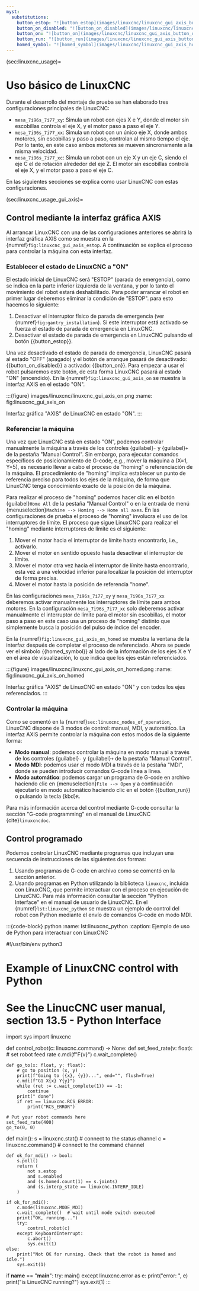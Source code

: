 ```yaml
---
myst:
  substitutions:
    button_estop: "![button_estop](images/linuxcnc/linuxcnc_gui_axis_button_estop.png){height=\"16px\"}"
    button_on_disabled: "![button_on_disabled](images/linuxcnc/linuxcnc_gui_axis_button_on_disabled.png){height=\"16px\"}"
    button_on: "![button_on](images/linuxcnc/linuxcnc_gui_axis_button_on.png){height=\"16px\"}"
    button_run: "![button_run](images/linuxcnc/linuxcnc_gui_axis_button_run.png){height=\"16px\"}"
    homed_symbol: "![homed_symbol](images/linuxcnc/linuxcnc_gui_axis_homed_symbol.png){height=\"16px\"}"
---
```


(sec:linuxcnc_usage)=
# Uso básico de LinuxCNC

Durante el desarrollo del montaje de prueba se han elaborado tres
configuraciones principales de LinuxCNC:

- `mesa_7i96s_7i77_xy`: Simula un robot con ejes X e Y, donde el motor
    sin escobillas controla el eje X, y el motor paso a paso el eje Y.
- `mesa_7i96s_7i77_xx`: Simula un robot con un único eje X, donde
    ambos motores, sin escobillas y paso a paso, controlan al mismo
    tiempo el eje. Por lo tanto, en este caso ambos motores se mueven
    síncronamente a la misma velocidad.
- `mesa_7i96s_7i77_xc`: Simula un robot con un eje X y un eje C,
    siendo el eje C el de rotación alrededor del eje Z. El motor sin
    escobillas controla el eje X, y el motor paso a paso el eje C.

En las siguientes secciones se explica como usar LinuxCNC con estas
configuraciones.

(sec:linuxcnc_usage_gui_axis)=
## Control mediante la interfaz gráfica AXIS

Al arrancar LinuxCNC con una de las configuraciones anteriores se abrirá
la interfaz gráfica AXIS como se muestra en la
{numref}`fig:linuxcnc_gui_axis_estop`. A
continuación se explica el proceso para controlar la máquina con esta
interfaz.

### Establecer el estado de LinuxCNC a "ON"

El estado inicial de LinuxCNC será "ESTOP" (parada de emergencia),
como se indica en la parte inferior izquierda de la ventana, y por lo
tanto el movimiento del robot estará deshabilitado. Para poder arrancar
el robot en primer lugar deberemos eliminar la condición de "ESTOP".
para esto hacemos lo siguiente:

1. Desactivar el interruptor físico de parada de emergencia (ver
    {numref}`fig:gantry_installation`). Si este
    interruptor está activado se fuerza el estado de parada de
    emergencia en LinuxCNC.
2. Desactivar el estado de parada de emergencia en LinuxCNC pulsando el
    botón {{button_estop}}.

Una vez desactivado el estado de parada de emergencia, LinuxCNC pasará
al estado "OFF" (apagado) y el botón de arranque pasará de
desactivado: {{button_on_disabled}} a activado: {{button_on}}.
Para empezar a usar el robot pulsaremos este botón, de esta forma
LinuxCNC pasará al estado "ON" (encendido). En la
{numref}`fig:linuxcnc_gui_axis_on` se muestra
la interfaz AXIS en el estado "ON".

:::{figure} images/linuxcnc/linuxcnc_gui_axis_on.png
:name: fig:linuxcnc_gui_axis_on

Interfaz gráfica "AXIS" de LinuxCNC en estado "ON".
:::

### Referenciar la máquina

Una vez que LinuxCNC está en estado "ON", podemos controlar
manualmente la máquina a través de los controles {guilabel}`-` y {guilabel}`+` de la pestaña
"Manual Control". Sin embargo, para ejecutar comandos específicos de
posicionamiento de G-code, e.g., mover la máquina a (X=1, Y=5), es
necesario llevar a cabo el proceso de "homing" o referenciación de la
máquina. El procedimiento de "homing" implica establecer un punto de
referencia preciso para todos los ejes de la máquina, de forma que
LinuxCNC tenga conocimiento exacto de la posición de la máquina.

Para realizar el proceso de "homing" podemos hacer clic en el botón
{guilabel}`Home All` de la pestaña "Manual
Control" o en la entrada de menú
{menuselection}`Machine --> Homing --> Home all axes`. En las configuraciones de prueba el proceso de
"homing" involucra el uso de los interruptores de límite. El proceso
que sigue LinuxCNC para realizar el "homing" mediante interruptores de
límite es el siguiente:

1. Mover el motor hacia el interruptor de límite hasta encontrarlo,
    i.e., activarlo.
2. Mover el motor en sentido opuesto hasta desactivar el interruptor de
    límite.
3. Mover el motor otra vez hacia el interruptor de límite hasta
    encontrarlo, esta vez a una velocidad inferior para localizar la
    posición del interruptor de forma precisa.
4. Mover el motor hasta la posición de referencia "home".

En las configuraciones `mesa_7i96s_7i77_xy` y `mesa_7i96s_7i77_xx`
deberemos activar manualmente los interruptores de límite para ambos
motores. En la configuración `mesa_7i96s_7i77_xc` solo deberemos activar
manualmente el interruptor de límite para el motor sin escobillas, el
motor paso a paso en este caso usa un proceso de "homing" distinto que
simplemente busca la posición del pulso de índice del encoder.

En la {numref}`fig:linuxcnc_gui_axis_on_homed`
se muestra la ventana de la interfaz después de completar el proceso de
referenciado. Ahora se puede ver el símbolo {{homed_symbol}}
al lado de la información de los ejes X e Y en el área de visualización,
lo que indica que los ejes están referenciados.

:::{figure} images/linuxcnc/linuxcnc_gui_axis_on_homed.png
:name: fig:linuxcnc_gui_axis_on_homed

Interfaz gráfica "AXIS" de LinuxCNC en estado "ON" y con todos los ejes referenciados.
:::

### Controlar la máquina

Como se comentó en la
{numref}`sec:linuxcnc_modes_of_operation`,
LinuxCNC dispone de 3 modos de control: manual, MDI, y automático. La
interfaz AXIS permite controlar la máquina con estos modos de la
siguiente forma:

- **Modo manual**: podemos controlar la máquina en modo manual a
    través de los controles {guilabel}`-` y
    {guilabel}`+` de la pestaña "Manual
    Control".
- **Modo MDI**: podemos usar el modo MDI a través de la pestaña
    "MDI", donde se pueden introducir comandos G-code línea a línea.
- **Modo automático**: podemos cargar un programa de G-code en archivo
    haciendo clic en {menuselection}`File --> Open` y a continuación ejecutarlo en modo automático haciendo clic en el botón {{button_run}}
    o pulsando la tecla {kbd}`R`.

Para más información acerca del control mediante G-code consultar la
sección "G-code programming" en el manual de LinuxCNC
{cite}`linuxcncdoc`.

## Control programado

Podemos controlar LinuxCNC mediante programas que incluyan una secuencia
de instrucciones de las siguientes dos formas:

1. Usando programas de G-code en archivo como se comentó en la sección
    anterior.
2. Usando programas en Python utilizando la biblioteca `linuxcnc`,
    incluida con LinuxCNC, que permite interactuar con el proceso en
    ejecución de LinuxCNC. Para más información consultar la sección
    "Python Interface" en el manual de usuario de LinuxCNC. En el
    {numref}`lst:linuxcnc_python` se muestra un
    ejemplo de control del robot con Python mediante el envío de
    comandos G-code en modo MDI.

:::{code-block} python
:name: lst:linuxcnc_python
:caption: Ejemplo de uso de Python para interactuar con LinuxCNC

#!/usr/bin/env python3
# Example of LinuxCNC control with Python
# See the LinucCNC user manual, section 13.5 - Python Interface

import sys
import linuxcnc


def control_robot(c: linuxcnc.command) -> None:
    def set_feed_rate(v: float):
        # set robot feed rate
        c.mdi(f"F{v}")
        c.wait_complete()

    def go_to(x: float, y: float):
        # go to position (x, y)
        print(f"Going to ({x}, {y})...", end="", flush=True)
        c.mdi(f"G1 X{x} Y{y}")
        while (ret := c.wait_complete(1)) == -1:
            continue
        print(" done")
        if ret == linuxcnc.RCS_ERROR:
            print("RCS_ERROR")

    # Put your robot commands here
    set_feed_rate(400)
    go_to(0, 0)


def main():
    s = linuxcnc.stat()  # connect to the status channel
    c = linuxcnc.command()  # connect to the command channel

    def ok_for_mdi() -> bool:
        s.poll()
        return (
            not s.estop
            and s.enabled
            and (s.homed.count(1) == s.joints)
            and (s.interp_state == linuxcnc.INTERP_IDLE)
        )

    if ok_for_mdi():
        c.mode(linuxcnc.MODE_MDI)
        c.wait_complete()  # wait until mode switch executed
        print("OK, running...")
        try:
            control_robot(c)
        except KeyboardInterrupt:
            c.abort()
            sys.exit(1)
    else:
        print("Not OK for running. Check that the robot is homed and idle.")
        sys.exit(1)


if __name__ == "__main__":
    try:
        main()
    except linuxcnc.error as e:
        print("error: ", e)
        print("is LinuxCNC running?")
        sys.exit(1)
:::
